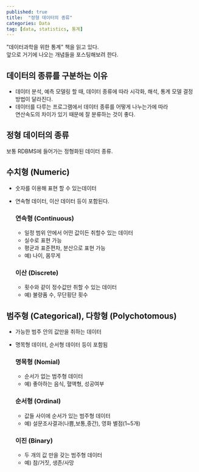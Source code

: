```yaml
---
published: true
title:  "정형 데이터의 종류"
categories: Data
tag: [data, statistics, 통계]
---
```


"데이터과학을 위한 통계" 책을 읽고 있다.  
앞으로 거기에 나오는 개념들을 포스팅해보려 한다.  


## 데이터의 종류를 구분하는 이유
- 데이터 분석, 예측 모델링 할 때, 데이터 종류에 따라 시각화, 해석, 통계 모델 결정 방법이 달라진다.  
- 데이터를 다루는 프로그램에서 데이터 종류를 어떻게 나누는가에 따라  
    연산속도의 차이가 있기 때문에 잘 분류하는 것이 좋다.  


## 정형 데이터의 종류

보통 RDBMS에 들어가는 정형화된 데이터 종류.  


## 수치형 (Numeric)
- 숫자를 이용해 표현 할 수 있는데이터
- 연속형 데이터, 이산 데이터 등이 포함된다.

    ### 연속형 (Continuous)
    - 일정 범위 안에서 어떤 값이든 취할수 있는 데이터
    - 실수로 표현 가능
    - 평균과 표준편차, 분산으로 표현 가능
    - 예) 나이, 몸무게

    ### 이산 (Discrete)
    - 횟수와 같이 정수값만 취할 수 있는 데이터
    - 예) 불량품 수, 무단횡단 횟수



## 범주형 (Categorical), 다항형 (Polychotomous)
- 가능한 범주 안의 값만을 취하는 데이터
- 명목형 데이터, 순서형 데이터 등이 포함됨 

    ### 명목형 (Nomial)
    - 순서가 없는 범주형 데이터
    - 예) 좋아하는 음식, 혈액형, 성공여부

    ### 순서형 (Ordinal)
    - 값들 사이에 순서가 있는 범주형 데이터
    - 예) 설문조사결과(나쁨,보통,중간), 영화 별점(1~5개)

    ### 이진 (Binary)
    - 두 개의 값 만을 갖는 범주형 데이터
    - 예) 참/거짓, 생존/사망


